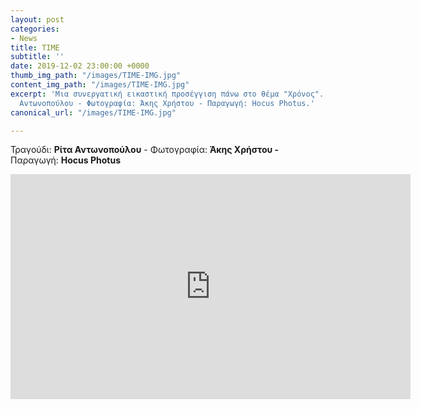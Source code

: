 ```yaml
---
layout: post
categories:
- News
title: TIME
subtitle: ''
date: 2019-12-02 23:00:00 +0000
thumb_img_path: "/images/TIME-IMG.jpg"
content_img_path: "/images/TIME-IMG.jpg"
excerpt: 'Μια συνεργατική εικαστική προσέγγιση πάνω στο θέμα "Χρόνος". Τραγούδι: Ρίτα
  Αντωνοπούλου - Φωτογραφία: Άκης Χρήστου - Παραγωγή: Hocus Photus.'
canonical_url: "/images/TIME-IMG.jpg"

---
```

Τραγούδι: **Ρίτα Αντωνοπούλου** - Φωτογραφία: **Άκης Χρήστου -** Παραγωγή: **Hocus Photus**

<iframe src="https://player.vimeo.com/video/376815436" width="640" height="360" frameborder="0" webkitallowfullscreen mozallowfullscreen allowfullscreen></iframe>